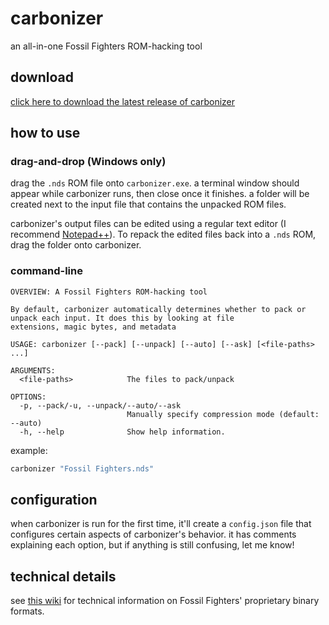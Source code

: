 # carbonizer
an all-in-one Fossil Fighters ROM-hacking tool

## download
[click here to download the latest release of carbonizer](https://github.com/simonomi/carbonizer/releases)

## how to use
### drag-and-drop (Windows only)
drag the `.nds` ROM file onto `carbonizer.exe`. a terminal window should appear while carbonizer runs, then close once it finishes. a folder will be created next to the input file that contains the unpacked ROM files.

carbonizer's output files can be edited using a regular text editor (I recommend [Notepad++](https://notepad-plus-plus.org)). To repack the edited files back into a `.nds` ROM, drag the folder onto carbonizer.

### command-line
```
OVERVIEW: A Fossil Fighters ROM-hacking tool

By default, carbonizer automatically determines whether to pack or unpack each input. It does this by looking at file
extensions, magic bytes, and metadata

USAGE: carbonizer [--pack] [--unpack] [--auto] [--ask] [<file-paths> ...]

ARGUMENTS:
  <file-paths>            The files to pack/unpack

OPTIONS:
  -p, --pack/-u, --unpack/--auto/--ask
                          Manually specify compression mode (default: --auto)
  -h, --help              Show help information.
```

example:
```sh
carbonizer "Fossil Fighters.nds"
```

## configuration
when carbonizer is run for the first time, it'll create a `config.json` file that configures certain aspects of carbonizer's behavior. it has comments explaining each option, but if anything is still confusing, let me know!

## technical details
see [this wiki](https://github.com/simonomi/FF1_Binary_Formats/wiki) for technical information on Fossil Fighters' proprietary binary formats.
